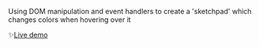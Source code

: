 Using DOM manipulation and event handlers to create a 'sketchpad' which changes colors when hovering over it

✨<a href="https://jenniferwvng.github.io/etch-a-sketch/">Live demo</a>
